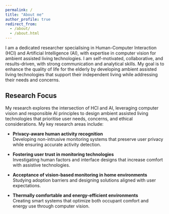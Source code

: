 ```yaml
---
permalink: /
title: "About me"
author_profile: true
redirect_from: 
  - /about/
  - /about.html
---
```


<div class="page__content">

I am a dedicated researcher specialising in Human-Computer Interaction (HCI) and Artificial Intelligence (AI), with expertise in computer vision for ambient assisted living technologies. I am self-motivated, collaborative, and results-driven, with strong communication and analytical skills. My goal is to enhance the quality of life for the elderly by developing ambient assisted living technologies that support their independent living while addressing their needs and concerns.

## Research Focus

My research explores the intersection of HCI and AI, leveraging computer vision and responsible AI principles to design ambient assisted living technologies that prioritise user needs, concerns, and ethical considerations. My key research areas include:

- **Privacy-aware human activity recognition**  
  Developing non-intrusive monitoring systems that preserve user privacy while ensuring accurate activity detection.

- **Fostering user trust in monitoring technologies**  
  Investigating human factors and interface designs that increase comfort with assistive technologies.

- **Acceptance of vision-based monitoring in home environments**  
  Studying adoption barriers and designing solutions aligned with user expectations.

- **Thermally comfortable and energy-efficient environments**  
  Creating smart systems that optimize both occupant comfort and energy use through computer vision.

</div>
